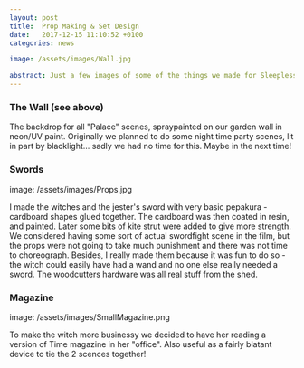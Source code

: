 ```yaml
---
layout: post
title:  Prop Making & Set Design
date:   2017-12-15 11:10:52 +0100
categories: news

image: /assets/images/Wall.jpg

abstract: Just a few images of some of the things we made for Sleepless Beauty.
---
```

### The Wall (see above)

The backdrop for all "Palace" scenes, spraypainted on our garden wall in neon/UV paint. Originally we planned to do some night time party scenes, lit in part by blacklight... sadly we had no time for this. Maybe in the next time!

### Swords

image: /assets/images/Props.jpg

I made the witches and the jester's sword with very basic pepakura - cardboard shapes glued together. The cardboard was then coated in resin, and painted. Later some bits of kite strut were added to give more strength. We considered having some sort of actual swordfight scene in the film, but the props were not going to take much punishment and there was not time to choreograph. Besides, I really made them because it was fun to do so - the witch could easily have had a wand and no one else really needed a sword. The woodcutters hardware was all real stuff from the shed.

### Magazine

image: /assets/images/SmallMagazine.png

To make the witch more businessy we decided to have her reading a version of Time magazine in her "office". Also useful as a fairly blatant device to tie the 2 scences together!
